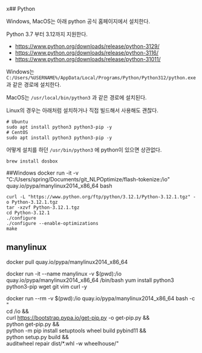 x## Python

Windows, MacOS는 아래 python 공식 홈페이지에서 설치한다.

Python 3.7 부터 3.12까지 지원한다.

* https://www.python.org/downloads/release/python-3129/
* https://www.python.org/downloads/release/python-3116/
* https://www.python.org/downloads/release/python-31011/

Windows는 `C:/Users/%USERNAME%/AppData/Local/Programs/Python/Python312/python.exe` 과 같은 경로에 설치한다.

MacOS는 `/usr/local/bin/python3` 과 같은 경로에 설치된다.

Linux의 경우는 아래처럼 설치하거나 직접 빌드해서 사용해도 괜찮다.

```
# Ubuntu
sudo apt install python3 python3-pip -y
# CentOS
sudo apt install python3 python3-pip -y
```

어떻게 설치를 하던 `/usr/bin/python3` 에 python이 있으면 상관없다.


```bash
brew install dosbox
```

##Windows
docker run -it -v "C:/Users/spring/Documents/git_NLPOptimize/flash-tokenize:/io" quay.io/pypa/manylinux2014_x86_64 bash
```
curl -L "https://www.python.org/ftp/python/3.12.1/Python-3.12.1.tgz" -o Python-3.12.1.tgz
tar -xzvf Python-3.12.1.tgz
cd Python-3.12.1
./configure
./configure --enable-optimizations
make
```

## manylinux

docker pull quay.io/pypa/manylinux2014_x86_64

docker run -it --name manylinux -v $(pwd):/io quay.io/pypa/manylinux2014_x86_64 /bin/bash
yum install python3 python3-pip wget git vim curl -y



docker run --rm -v $(pwd):/io quay.io/pypa/manylinux2014_x86_64 bash -c "\
cd /io && \
curl https://bootstrap.pypa.io/get-pip.py -o get-pip.py && \
python get-pip.py && \
python -m pip install setuptools wheel build pybind11 && \
python setup.py build && \
auditwheel repair dist/*.whl -w wheelhouse/"
